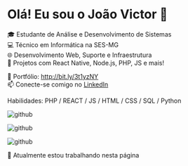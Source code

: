 # Olá! Eu sou o João Victor 👋

🎓 Estudante de Análise e Desenvolvimento de Sistemas  
💻 Técnico em Informática na SES-MG  
🌐 Desenvolvimento Web, Suporte e Infraestrutura  
🚀 Projetos com React Native, Node.js, PHP, JS e mais!

🔗 Portfólio: http://bit.ly/3t1yzNY  
📫 Conecte-se comigo no [LinkedIn](https://linkedin.com/in/john-victor-parreiras-a028622a2)

Habilidades: PHP / REACT / JS / HTML / CSS / SQL / Python

![github](https://th.bing.com/th/id/R.cae1b4f6b223fe5a7bb712b680cffa67?rik=DpBcDgsVsaTpvQ&riu=http%3a%2f%2fassets.stickpng.com%2fthumbs%2f5847f5bdcef1014c0b5e489c.png&ehk=ce9Og%2fYuXZic%2fTWR15NzqGIfTXj2rnuAd3m00U%2fIAWU%3d&risl=&pid=ImgRaw&r=0)

![github](https://tse2.mm.bing.net/th/id/OIP.hG6v403fXEtFUUkC_PUq2QHaKt?rs=1&pid=ImgDetMain&o=7&rm=3)

![github](https://tse2.mm.bing.net/th/id/OIP.7k-TAUMxVGl00auu2kcDFAHaHa?rs=1&pid=ImgDetMain&o=7&rm=3)

🔭 Atualmente estou trabalhando nesta página

<!---
ParreirasJuniorWeb/ParreirasJuniorWeb is a ✨ special ✨ repository because its `README.md` (this file) appears on your GitHub profile.
You can click the Preview link to take a look at your changes.
--->
